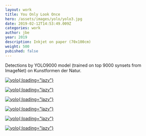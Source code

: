 ```yaml
---
layout: work
title: You Only Look Once
hero: /assets/images/yolo/yolo3.jpg
date: 2019-02-12T14:53:49.009Z
categories: work
author: jbe
year: 2019
description: Inkjet on paper (70x100cm)
weight: 500
pubished: false
---
```



<div class="pad">

Detections by YOLO9000 model (trained on top 9000 synsets from ImageNet) on Kunstformen der Natur.

</div>

[![yolo](/assets/images/yolo/yolo-1.jpg){:loading="lazy"}](/assets/images/yolo/yolo-1.jpg)

[![yolo](/assets/images/yolo/yolo-2.jpg){:loading="lazy"}](/assets/images/yolo/yolo-2.jpg)

[![yolo](/assets/images/yolo/yolo-3.jpg){:loading="lazy"}](/assets/images/yolo/yolo-3.jpg)

[![yolo](/assets/images/yolo/yolo-4.jpg){:loading="lazy"}](/assets/images/yolo/yolo-4.jpg)

[![yolo](/assets/images/yolo/yolo-5.jpg){:loading="lazy"}](/assets/images/yolo/yolo-5.jpg)

[![yolo](/assets/images/yolo/yolo-6.jpg){:loading="lazy"}](/assets/images/yolo/yolo-6.jpg)
